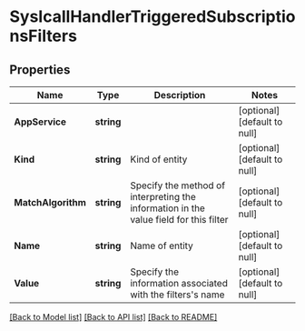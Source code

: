 # SysIcallHandlerTriggeredSubscriptionsFilters

## Properties
Name | Type | Description | Notes
------------ | ------------- | ------------- | -------------
**AppService** | **string** |  | [optional] [default to null]
**Kind** | **string** | Kind of entity | [optional] [default to null]
**MatchAlgorithm** | **string** | Specify the method of interpreting the information in the value field for this filter | [optional] [default to null]
**Name** | **string** | Name of entity | [optional] [default to null]
**Value** | **string** | Specify the information associated with the filters&#39;s name | [optional] [default to null]

[[Back to Model list]](../README.md#documentation-for-models) [[Back to API list]](../README.md#documentation-for-api-endpoints) [[Back to README]](../README.md)


